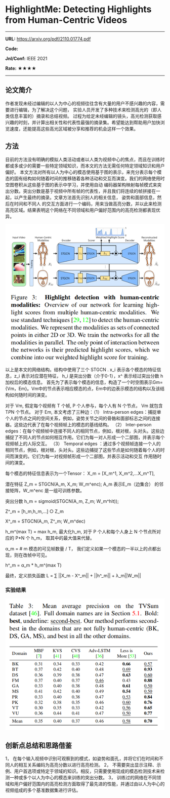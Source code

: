 # HighlightMe: Detecting Highlights from Human-Centric Videos

---

**URL:** https://arxiv.org/pdf/2110.01774.pdf

**Code:** 

**Jnl/Conf:** IEEE 2021

**Rate:** ★★★★

---

## 论文简介
   作者发现未经过编辑的以人为中心的视频往往含有大量的用户不感兴趣的内容，需要进行编辑，为了解决这个问题， 实验人员开发了多种技术来检测高光的（即人类信息丰富的）摘录和总结视频。
过程为给定未经编辑的镜头，高光检测获取感兴趣的时刻，并计算出相关性和代表性最强的摘录集。希望能达到帮助用户加快浏览速度，还能提高这些高光区域被分享和推荐的机会这样一个效果。
## 方法
   目前的方法没有明确的模拟人类活动或者以人类为视频中心的焦点，而且在训练时都或多或少的需要一些特定领域知识，而本文的方法无需任何特定领域知识和用户偏好。
   本文方法对所有以人为中心的模态使用基于图的表示，来充分表示每个模态的固有结构如何随着时间的推移随着各种活动和交互而演变。我们的网络使用时空图卷积从这些基于图的表示中学习，并使用自动
编码器架构映射每帧模式来突出分数。突出分数是基于视频中所有帧的代表性，并且我们将连续的帧拼接在一起，以产生最终的摘录。文章方法首先识别人的相关信息， 姿势和面部信息，然后在时间和不同人
的交互方面进行一个编码，用来当做高亮分数，并以此来检测高亮区域。结果表明这个网络在不同领域和用户偏好范围内的高亮检测都表现优异。
  
![1](../images/mnie/20211118.1.png)

以上是本文的网络结构。结构中使用了三个 STGCN . x_i 表示各个模态的特征信息，z_i 表示对应潜在特征， h_i 是突出分数（介于0-1），x^ 表示经过突出分数 h 加权后的模态信息。
首先为了表示每个模态的信息，构造了一个时空图表示Gm={Vm，Em}。Vm中的节点表示相应模态的点，Em中的边表示模态的结构以及该结构如何随时间的演变。

对于 Vm, 假定每个视频有 T 个帧, P 个人参与，每个人有 N 个节点， Vm 就包含 T*P*N 个节点。
对于 Em, 本文考虑了三种边：（1）	Intra-person edges：捕捉单个人的节点之间的空间关系，例如，姿势关节之间的骨骼和面部标志之间的连接器。这些边代表了在每个视频帧上的模态的基线结构。
（2）	Inter-person edges：在每个视频帧中连接不同人的相同节点，例如，根对根，头对头。这些边捕捉了不同人的节点如何相互作用。它们为每一对人形成一个二部图，并表示每个视频帧上的人际交互。
（3） Temporal edges ：通过多个视频帧连接一个人的相同节点，例如，根对根，头对头。这些边捕捉了这些节点是如何随着每个人的时间而演变的。它们为每一对视频帧形成一个二部图，并表示活动和交互
作用随时间的演变。

每个模态的特征信息表示为一个Tensor： X_m = [X_m^1, X_m^2,...X_m^T],

潜在特征 Z_m = STGCN(A_m, X_m; W_m^enc); A_m 表示E_m（边集合） 的邻接矩阵，W_m^enc 是一组可训练参数。

突出分数 h_m = sigmoid(STGCN(A_m, Z_m; W_m^hlt)); 

Z^_m = [h_m,h_m,...] ○ Z_m 

X^_m = STGCN(A_m, Z^_m; W_m^dec)

h_m^(max T) = max h_m, 最大化h_m, 对于 P 个人和每个人身上 N 个节点所对应的 P*N 个 h_m， 取其中的最大值来代替。

α_m = # m 模态的可见帧数量  / T，  我们定义如果一个模态的一半以上的点都出现，则在改帧中可见。

h^_m = α_m * h_m^(max T)

最终，定义损失函数 L = ∑ ||X_m - X^_m|| + ||h^_m|| + λ_m||W_m||

### 实验结果
  ![1](../images/mnie/20211118.2.png)

## 创新点总结和思路借鉴

  1， 在每个输入视频中识别可观察到的模式，如姿势和面孔，并将它们在时间和不同人的相互关系编码为高亮分数以进行高亮检测。
  2， 不需要突出显示注释、示例、用户首选项或特定于领域的知识。相反，只需要使用现成的模态检测技术来检测一种或多个以人为中心的模态来训练的突出分数。
  3， 训练过的网络在不同领域和用户偏好范围内的高亮检测方面取得了最先进的性能，并通过由以人为中心的视频组成的多个基准数据集进行评估。
